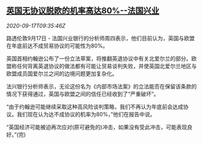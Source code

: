 <!--1600338193000-->
[英国无协议脱欧的机率高达80%--法国兴业](https://cn.reuters.com/article/uk-no-deal-brexit-chance-0917-idCNKBS2681DB)
------

<div><i>2020-09-17T09:35:46Z</i></div><p>路透伦敦9月17日 - 法国兴业银行的分析师周四表示，他们目前认为，英国与欧盟在年底前达不成贸易协议的可能性为80%。</p><p>英国首相约翰逊公布了一份立法草案，将推翻英退协议中有关北爱尔兰的部分。欧盟称任何背离英退协议的做法都有可能让贸易谈判失败，并使英国北爱尔兰地区与欧盟成员国爱尔兰之间的边境问题更加复杂化。</p><p>法兴银行分析师表示，无论这份名为《内部市场法案》的立法能否在保留该条款的情况下获得通过，英国与欧盟之间的信任已经收到了“严重破坏”。</p><p>“由于约翰逊可能继续采取这种高风险谈判策略，我们不再认为年底前会达成协议。我们现在认为达不成协议的机率为80%，”他们在报告中说。</p><p>“英国经济可能被迫再次应对(原可避免的)冲击，如果没有受此冲击，可能表现良好。”(完)</p>
